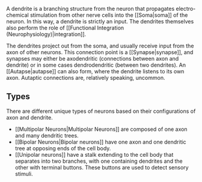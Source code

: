 A dendrite is a branching structure from the neuron that propagates electro-chemical stimulation from other nerve cells into the [[Soma|soma]] of the neuron. In this way, a dendrite is strictly an input. The dendrites themselves also perform the role of [[Functional Integration (Neurophysiology)|integration]].

The dendrites project out from the soma, and usually receive input from the axon of other neurons. This connection point is a [[Synapse|synapse]], and synapses may either be axodendritic (connections between axon and dendrite) or in some cases dendrodendritic (between two dendrites). An [[Autapse|autapse]] can also form, where the dendrite listens to its own axon. Autaptic connections are, relatively speaking, uncommon.

## Types

There are different unique types of neurons based on their configurations of axon and dendrite.

- [[Multipolar Neurons|Multipolar Neurons]] are composed of one axon and many dendritic trees.
- [[Bipolar Neurons|Bipolar neurons]] have one axon and one dendritic tree at opposing ends of the cell body.
- [[Unipolar neurons]] have a stalk extending to the cell body that separates into two branches, with one containing dendrites and the other with terminal buttons. These buttons are used to detect sensory stimuli.